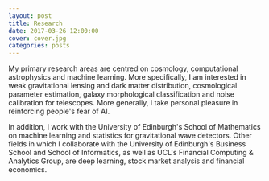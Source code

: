 ```yaml
---
layout: post
title: Research
date: 2017-03-26 12:00:00
cover: cover.jpg
categories: posts
---
```


My primary research areas are centred on cosmology, computational astrophysics and machine learning. More specifically, I am interested in weak gravitational lensing and dark matter distribution, cosmological parameter estimation, galaxy morphological classification and noise calibration for telescopes. More generally, I take personal pleasure in reinforcing people's fear of AI.

In addition, I work with the University of Edinburgh's School of Mathematics on machine learning and statistics for gravitational wave detectors. Other fields in which I collaborate with the University of Edinburgh's Business School and School of Informatics, as well as UCL's Financial Computing & Analytics Group, are deep learning, stock market analysis and financial economics.
